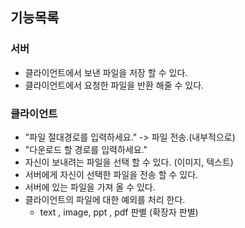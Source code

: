 ## 기능목록
### 서버 
- 클라이언트에서 보낸 파일을 저장 할 수 있다.
- 클라이언트에서 요청한 파일을 반환 해줄 수 있다.


### 클라이언트
- "파일 절대경로를 입력하세요." -> 파일 전송.(내부적으로)
- "다운로드 할 경로를 입력하세요."
- 자신이 보내려는 파일을 선택 할 수 있다. (이미지, 텍스트)
- 서버에게 자신이 선택한 파일을 전송 할 수 있다.
- 서버에 있는 파일을 가져 올 수 있다.
- 클라이언트의 파일에 대한 예외를 처리 한다. 
  - text , image, ppt , pdf 판별 (확장자 판별)
